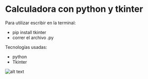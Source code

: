 # Calculadora con python y tkinter

Para utilizar escribir en la terminal:
- pip install tkinter
- correr el archivo .py

Tecnologías usadas:
- python
- Tkinter

![alt text](https://github.com/Ninewinger/calculadora/blob/master/public/calc.bpm?raw=true)
